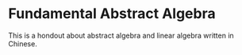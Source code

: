 Fundamental Abstract Algebra
======================================

This is a hondout about abstract algebra and linear algebra written in Chinese.